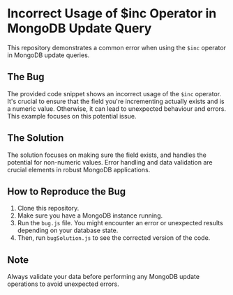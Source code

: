# Incorrect Usage of $inc Operator in MongoDB Update Query
This repository demonstrates a common error when using the `$inc` operator in MongoDB update queries.

## The Bug
The provided code snippet shows an incorrect usage of the `$inc` operator.  It's crucial to ensure that the field you're incrementing actually exists and is a numeric value. Otherwise, it can lead to unexpected behaviour and errors.  This example focuses on this potential issue.

## The Solution
The solution focuses on making sure the field exists, and handles the potential for non-numeric values. Error handling and data validation are crucial elements in robust MongoDB applications. 

## How to Reproduce the Bug
1.  Clone this repository.
2.  Make sure you have a MongoDB instance running.
3.  Run the `bug.js` file. You might encounter an error or unexpected results depending on your database state.
4.  Then, run `bugSolution.js` to see the corrected version of the code.

## Note
Always validate your data before performing any MongoDB update operations to avoid unexpected errors.